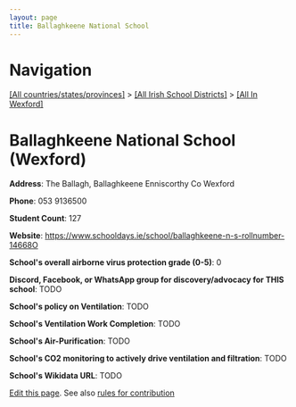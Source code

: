 ```yaml
---
layout: page
title: Ballaghkeene National School
---
```

# Navigation

[[All countries/states/provinces]](../../..) > [[All Irish School Districts]](../..) > [[All In Wexford]](..)

# Ballaghkeene National School (Wexford)

**Address**: The Ballagh, Ballaghkeene Enniscorthy Co Wexford

**Phone**: 053 9136500

**Student Count**: 127

**Website**: <https://www.schooldays.ie/school/ballaghkeene-n-s-rollnumber-14668O>

**School's overall airborne virus protection grade (0-5)**: 0

**Discord, Facebook, or WhatsApp group for discovery/advocacy for THIS school**: TODO

**School's policy on Ventilation**: TODO

**School's Ventilation Work Completion**: TODO

**School's Air-Purification**: TODO

**School's CO2 monitoring to actively drive ventilation and filtration**: TODO

**School's Wikidata URL**: TODO


[Edit this page](https://github.com/ventilate-schools/Ireland/edit/main/./Wexford/Ballaghkeene_National_School.md). See also [rules for contribution](../../../contribution-rules/)